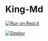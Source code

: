 # King-Md

[![Run on Repl.it](https://repl.it/badge/github/quiec/whatsasena)](https://replit.com/@VakinKarim/KingBot-Md?v=1)

[![Deploy](https://www.herokucdn.com/deploy/button.svg)](https://heroku.com/deploy?template=https://github.com/Kbot19/kingKbot)

